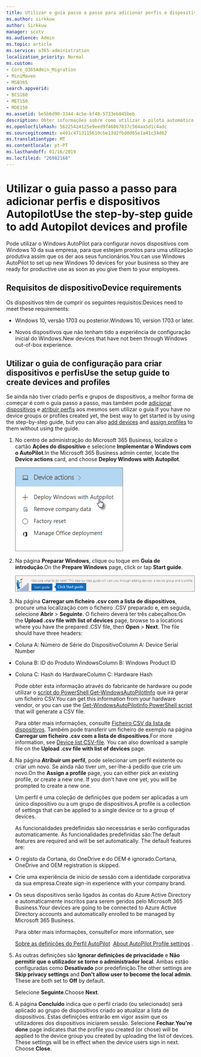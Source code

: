 ```yaml
---
title: Utilizar o guia passo a passo para adicionar perfis e dispositivos Autopilot
ms.author: sirkkuw
author: Sirkkuw
manager: scotv
ms.audience: Admin
ms.topic: article
ms.service: o365-administration
localization_priority: Normal
ms.custom:
- Core_O365Admin_Migration
- MiniMaven
- MSB365
search.appverid:
- BCS160
- MET150
- MOE150
ms.assetid: be5b6d90-3344-4c5e-bf40-5733eb845beb
description: Obter informações sobre como utilizar o piloto automático do Windows para configurar novos dispositivos Windows 10 para a sua empresa.
ms.openlocfilehash: 56225424125e9eed9f46867837c564aa5d1c4adc
ms.sourcegitcommit: e491c4713115610cbe13d2fbd0d65e1a41c34d62
ms.translationtype: MT
ms.contentlocale: pt-PT
ms.lasthandoff: 01/16/2019
ms.locfileid: "26982168"
---
```

# <a name="use-the-step-by-step-guide-to-add-autopilot-devices-and-profile"></a><span data-ttu-id="02a6d-103">Utilizar o guia passo a passo para adicionar perfis e dispositivos Autopilot</span><span class="sxs-lookup"><span data-stu-id="02a6d-103">Use the step-by-step guide to add Autopilot devices and profile</span></span>

<span data-ttu-id="02a6d-104">Pode utilizar o Windows AutoPilot para configurar novos dispositivos com Windows 10 da sua empresa, para que estejam prontos para uma utilização produtiva assim que os der aos seus funcionários.</span><span class="sxs-lookup"><span data-stu-id="02a6d-104">You can use Windows AutoPilot to set up new Windows 10 devices for your business so they are ready for productive use as soon as you give them to your employees.</span></span>
  
## <a name="device-requirements"></a><span data-ttu-id="02a6d-105">Requisitos de dispositivo</span><span class="sxs-lookup"><span data-stu-id="02a6d-105">Device requirements</span></span>

<span data-ttu-id="02a6d-106">Os dispositivos têm de cumprir os seguintes requisitos:</span><span class="sxs-lookup"><span data-stu-id="02a6d-106">Devices need to meet these requirements:</span></span>
  
- <span data-ttu-id="02a6d-107">Windows 10, versão 1703 ou posterior.</span><span class="sxs-lookup"><span data-stu-id="02a6d-107">Windows 10, version 1703 or later.</span></span>
    
- <span data-ttu-id="02a6d-108">Novos dispositivos que não tenham tido a experiência de configuração inicial do Windows.</span><span class="sxs-lookup"><span data-stu-id="02a6d-108">New devices that have not been through Windows out-of-box experience.</span></span>
    
## <a name="use-the-setup-guide-to-create-devices-and-profiles"></a><span data-ttu-id="02a6d-109">Utilizar o guia de configuração para criar dispositivos e perfis</span><span class="sxs-lookup"><span data-stu-id="02a6d-109">Use the setup guide to create devices and profiles</span></span>

<span data-ttu-id="02a6d-110">Se ainda não tiver criado perfis e grupos de dispositivos, a melhor forma de começar é com o guia passo a passo, mas também pode [adicionar dispositivos](create-and-edit-autopilot-devices.md) e [atribuir perfis](create-and-edit-autopilot-profiles.md) aos mesmos sem utilizar o guia.</span><span class="sxs-lookup"><span data-stu-id="02a6d-110">If you have no device groups or profiles created yet, the best way to get started is by using the step-by-step guide, but you can also [add devices](create-and-edit-autopilot-devices.md) and [assign profiles](create-and-edit-autopilot-profiles.md) to them without using the guide.</span></span> 
  
1. <span data-ttu-id="02a6d-111">No centro de administração do Microsoft 365 Business, localize o cartão **Ações do dispositivo** e selecione **Implementar o Windows com o AutoPilot**.</span><span class="sxs-lookup"><span data-stu-id="02a6d-111">In the Microsoft 365 Business admin center, locate the **Device actions** card, and choose **Deploy Windows with Autopilot**.</span></span>
    
    ![On the Device actions card, choose Deploy Windows with Autopilot.](media/160d5c2a-11a8-48f9-a8aa-70f084b85448.png)
  
2. <span data-ttu-id="02a6d-113">Na página **Preparar Windows**, clique ou toque em **Guia de introdução**.</span><span class="sxs-lookup"><span data-stu-id="02a6d-113">On the **Prepare Windows** page, click or tap **Start guide**.</span></span>
    
    ![Click Start guide for step-by-step instructions for Autopilot.](media/31662655-d1e6-437d-87ea-c0dec5da56f7.png)
  
3. <span data-ttu-id="02a6d-p101">Na página **Carregar um ficheiro .csv com a lista de dispositivos**, procure uma localização com o ficheiro .CSV preparado e, em seguida, selecione **Abrir** \> **Seguinte**. O ficheiro deverá ter três cabeçalhos:</span><span class="sxs-lookup"><span data-stu-id="02a6d-p101">On the **Upload .csv file with list of devices** page, browse to a locations where you have the prepared .CSV file, then **Open** \> **Next**. The file should have three headers:</span></span>
    
  - <span data-ttu-id="02a6d-117">Coluna A: Número de Série do Dispositivo</span><span class="sxs-lookup"><span data-stu-id="02a6d-117">Column A: Device Serial Number</span></span>
    
  - <span data-ttu-id="02a6d-118">Coluna B: ID do Produto Windows</span><span class="sxs-lookup"><span data-stu-id="02a6d-118">Column B: Windows Product ID</span></span>
    
  - <span data-ttu-id="02a6d-119">Coluna C: Hash do Hardware</span><span class="sxs-lookup"><span data-stu-id="02a6d-119">Column C: Hardware Hash</span></span>
    
    <span data-ttu-id="02a6d-120">Pode obter esta informação através do fabricante de hardware ou pode utilizar o [script do PowerShell Get-WindowsAutoPilotInfo](https://www.powershellgallery.com/packages/Get-WindowsAutoPilotInfo) que irá gerar um ficheiro CSV.</span><span class="sxs-lookup"><span data-stu-id="02a6d-120">You can get this information from your hardware vendor, or you can use the [Get-WindowsAutoPilotInfo PowerShell script](https://www.powershellgallery.com/packages/Get-WindowsAutoPilotInfo) that will generate a CSV file.</span></span> 
    
    <span data-ttu-id="02a6d-p102">Para obter mais informações, consulte [Ficheiro CSV da lista de dispositivos](https://support.office.com/article/932e3676-2491-49f0-9177-d893d2f5276e). Também pode transferir um ficheiro de exemplo na página **Carregar um ficheiro .csv com a lista de dispositivos**.</span><span class="sxs-lookup"><span data-stu-id="02a6d-p102">For more information, see [Device list CSV-file](https://support.office.com/article/932e3676-2491-49f0-9177-d893d2f5276e). You can also download a sample file on the **Upload .csv file with list of devices** page.</span></span> 
    
4. <span data-ttu-id="02a6d-p103">Na página **Atribuir um perfil**, pode selecionar um perfil existente ou criar um novo. Se ainda não tiver um, ser-lhe-á pedido que crie um novo.</span><span class="sxs-lookup"><span data-stu-id="02a6d-p103">On the **Assign a profile** page, you can either pick an existing profile, or create a new one. If you don't have one yet, you will be prompted to create a new one.</span></span> 
    
    <span data-ttu-id="02a6d-125">Um perfil é uma coleção de definições que podem ser aplicadas a um único dispositivo ou a um grupo de dispositivos.</span><span class="sxs-lookup"><span data-stu-id="02a6d-125">A profile is a collection of settings that can be applied to a single device or to a group of devices.</span></span>
    
    <span data-ttu-id="02a6d-p104">As funcionalidades predefinidas são necessárias e serão configuradas automaticamente. As funcionalidades predefinidas são:</span><span class="sxs-lookup"><span data-stu-id="02a6d-p104">The default features are required and will be set automatically. The default features are:</span></span>
    
  - <span data-ttu-id="02a6d-128">O registo da Cortana, do OneDrive e do OEM é ignorado.</span><span class="sxs-lookup"><span data-stu-id="02a6d-128">Cortana, OneDrive and OEM registration is skipped.</span></span>
    
  - <span data-ttu-id="02a6d-129">Crie uma experiência de início de sessão com a identidade corporativa da sua empresa.</span><span class="sxs-lookup"><span data-stu-id="02a6d-129">Create sign-in experience with your company brand.</span></span>
    
  - <span data-ttu-id="02a6d-130">Os seus dispositivos serão ligados às contas do Azure Active Directory e automaticamente inscritos para serem geridos pelo Microsoft 365 Business.</span><span class="sxs-lookup"><span data-stu-id="02a6d-130">Your devices are going to be connected to Azure Active Directory accounts and automatically enrolled to be managed by Microsoft 365 Business.</span></span>
    
    <span data-ttu-id="02a6d-131">Para obter mais informações, consulte</span><span class="sxs-lookup"><span data-stu-id="02a6d-131">For more information, see</span></span>
    
    <span data-ttu-id="02a6d-132">[Sobre as definições do Perfil AutoPilot](autopilot-profile-settings.md) .</span><span class="sxs-lookup"><span data-stu-id="02a6d-132">[About AutoPilot Profile settings](autopilot-profile-settings.md) .</span></span> 
    
5. <span data-ttu-id="02a6d-133">As outras definições são **Ignorar definições de privacidade** e **Não permitir que o utilizador se torne o administrador local**. Ambas estão configuradas como **Desativado** por predefinição.</span><span class="sxs-lookup"><span data-stu-id="02a6d-133">The other settings are **Skip privacy settings** and **Don't allow user to become the local admin**. These are both set to **Off** by default.</span></span> 
    
    <span data-ttu-id="02a6d-134">Selecione **Seguinte**.</span><span class="sxs-lookup"><span data-stu-id="02a6d-134">Choose **Next**.</span></span>
    
6. <span data-ttu-id="02a6d-p105">A página **Concluído** indica que o perfil criado (ou selecionado) será aplicado ao grupo de dispositivos criado ao atualizar a lista de dispositivos. Estas definições entrarão em vigor assim que os utilizadores dos dispositivos iniciarem sessão. Selecione **Fechar**.</span><span class="sxs-lookup"><span data-stu-id="02a6d-p105">**You're done** page indicates that the profile you created (or chose) will be applied to the device group you created by uploading the list of devices. These settings will be in effect when the device users sign in next. Choose **Close**.</span></span>
    